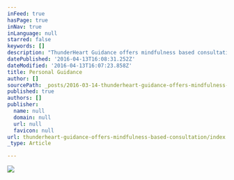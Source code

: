 ```yaml
---
inFeed: true
hasPage: true
inNav: true
inLanguage: null
starred: false
keywords: []
description: "ThunderHeart Guidance offers mindfulness based consultation for groups, businesses and individuals. Wellness optimization includes customized guided meditations and mindfulness integration workshops.\_"
datePublished: '2016-04-13T16:08:31.252Z'
dateModified: '2016-04-13T16:07:23.858Z'
title: Personal Guidance
author: []
sourcePath: _posts/2016-03-14-thunderheart-guidance-offers-mindfulness-based-consultation.md
published: true
authors: []
publisher:
  name: null
  domain: null
  url: null
  favicon: null
url: thunderheart-guidance-offers-mindfulness-based-consultation/index.html
_type: Article

---
```

![](https://the-grid-user-content.s3-us-west-2.amazonaws.com/19b18cc7-551a-4165-a94b-c00d4679779b.png)